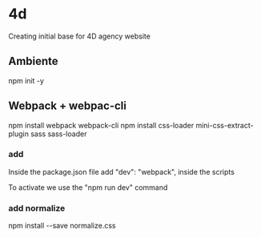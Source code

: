 # 4d
Creating initial base for 4D agency website

## Ambiente
npm init -y

## Webpack + webpac-cli
npm install webpack webpack-cli 
npm install css-loader mini-css-extract-plugin sass sass-loader

### add
Inside the package.json file add "dev": "webpack", inside the scripts

To activate we use the "npm run dev" command

### add normalize
npm install --save normalize.css

